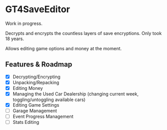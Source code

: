 # GT4SaveEditor

Work in progress.

Decrypts and encrypts the countless layers of save encryptions. Only took 18 years.

Allows editing game options and money at the moment.

## Features & Roadmap

- [x] Decrypting/Encrypting
- [x] Unpacking/Repacking
- [x] Editing Money
- [x] Managing the Used Car Dealership (changing current week, toggling/untoggling available cars)
- [x] Editing Game Settings
- [ ] Garage Management
- [ ] Event Progress Management
- [ ] Stats Editing
